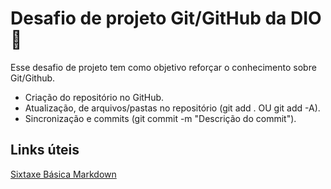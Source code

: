 # Desafio de projeto Git/GitHub da DIO 📃
Esse desafio de projeto tem como objetivo reforçar o conhecimento sobre Git/Github.

- Criação do repositório no GitHub.
- Atualização, de arquivos/pastas no repositório (git add . OU git add -A).
- Sincronização e commits (git commit -m "Descrição do commit").

## Links úteis
[Sixtaxe Básica Markdown](https://www.markdownguide.org/basic-syntax/)
